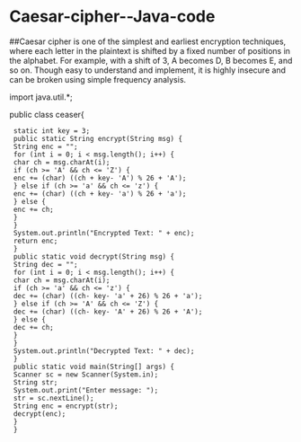 # Caesar-cipher--Java-code
##Caesar cipher is one of the simplest and earliest encryption techniques, where each letter in the plaintext is shifted by a fixed number of positions in the alphabet. For example, with a shift of 3, A becomes D, B becomes E, and so on. Though easy to understand and implement, it is highly insecure and can be broken using simple frequency analysis.

import java.util.*;

public class ceaser{

	 static int key = 3;
	 public static String encrypt(String msg) {
	 String enc = "";
	 for (int i = 0; i < msg.length(); i++) {
	 char ch = msg.charAt(i);
	 if (ch >= 'A' && ch <= 'Z') {
	 enc += (char) ((ch + key- 'A') % 26 + 'A');
	 } else if (ch >= 'a' && ch <= 'z') {
	 enc += (char) ((ch + key- 'a') % 26 + 'a');
	 } else {
	 enc += ch;
	 }
	 }
	 System.out.println("Encrypted Text: " + enc);
	 return enc;
	 }
	 public static void decrypt(String msg) {
	 String dec = "";
	 for (int i = 0; i < msg.length(); i++) {
	 char ch = msg.charAt(i);
	 if (ch >= 'a' && ch <= 'z') {
	 dec += (char) ((ch- key- 'a' + 26) % 26 + 'a');
	 } else if (ch >= 'A' && ch <= 'Z') {
	 dec += (char) ((ch- key- 'A' + 26) % 26 + 'A');
	 } else {
	 dec += ch;
	 }
	 }
	 System.out.println("Decrypted Text: " + dec);
	 }
	 public static void main(String[] args) {
	 Scanner sc = new Scanner(System.in);
	 String str;
	 System.out.print("Enter message: ");
	 str = sc.nextLine();
	 String enc = encrypt(str);
	 decrypt(enc);
	 }
	 }

